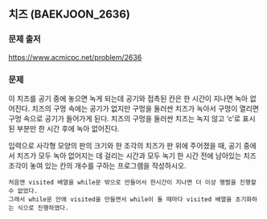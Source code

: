 ## 치즈 (BAEKJOON_2636)

### 문제 출저

https://www.acmicpc.net/problem/2636



### 문제

이 치즈를 공기 중에 놓으면 녹게 되는데 공기와 접촉된 칸은 한 시간이 지나면 녹아 없어진다. 치즈의 구멍 속에는 공기가 없지만 구멍을 둘러싼 치즈가 녹아서 구멍이 열리면 구멍 속으로 공기가 들어가게 된다. 치즈의 구멍을 둘러싼 치즈는 녹지 않고 ‘c’로 표시된 부분만 한 시간 후에 녹아 없어진다. 

입력으로 사각형 모양의 판의 크기와 한 조각의 치즈가 판 위에 주어졌을 때, 공기 중에서 치즈가 모두 녹아 없어지는 데 걸리는 시간과 모두 녹기 한 시간 전에 남아있는 치즈조각이 놓여 있는 칸의 개수를 구하는 프로그램을 작성하시오.



```
처음엔 visited 배열을 while문 밖으로 만들어서 한시간이 지나면 더 이상 행렬을 진행할 수 없었다.
그래서 while문 안에 visited을 만들면서 while이 돌 때마다 visited 배열을 초기화하는 식으로 진행하였다.
```

